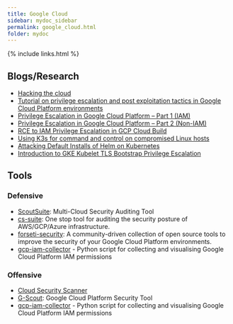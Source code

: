 ```yaml
---
title: Google Cloud
sidebar: mydoc_sidebar
permalink: google_cloud.html
folder: mydoc
---
```


{% include links.html %}

## Blogs/Research

* [Hacking the cloud](https://adsecurity.org/wp-content/uploads/2017/07/2017-DEFCON-HackingTheCloud-SteereMetcalf-Final.pdf)
* [Tutorial on privilege escalation and post exploitation tactics in Google Cloud Platform environments](https://about.gitlab.com/blog/2020/02/12/plundering-gcp-escalating-privileges-in-google-cloud-platform/)
* [Privilege Escalation in Google Cloud Platform – Part 1 (IAM)](https://rhinosecuritylabs.com/gcp/privilege-escalation-google-cloud-platform-part-1/)
* [Privilege Escalation in Google Cloud Platform – Part 2 (Non-IAM)](https://rhinosecuritylabs.com/cloud-security/privilege-escalation-google-cloud-platform-part-2/)
* [RCE to IAM Privilege Escalation in GCP Cloud Build](https://rhinosecuritylabs.com/gcp/iam-privilege-escalation-gcp-cloudbuild/)
* [Using K3s for command and control on compromised Linux hosts](https://blog.christophetd.fr/using-k3s-for-command-and-control-on-compromised-linux-hosts/)
* [Attacking Default Installs of Helm on Kubernetes](https://blog.ropnop.com/attacking-default-installs-of-helm-on-kubernetes/)
* [Introduction to GKE Kubelet TLS Bootstrap Privilege Escalation](https://rhinosecuritylabs.com/cloud-security/kubelet-tls-bootstrap-privilege-escalation/)

## Tools

### Defensive

* [ScoutSuite](https://github.com/nccgroup/ScoutSuite): Multi-Cloud Security Auditing Tool
* [cs-suite](https://github.com/SecurityFTW/cs-suite): One stop tool for auditing the security posture of AWS/GCP/Azure infrastructure.
* [forseti-security](https://github.com/GoogleCloudPlatform/forseti-security): A community-driven collection of open source tools to improve the security of your Google Cloud Platform environments.
* [gcp-iam-collector](https://github.com/marcin-kolda/gcp-iam-collector) - Python script for collecting and visualising Google Cloud Platform IAM permissions

### Offensive

* [Cloud Security Scanner](https://cloud.google.com/security-scanner/)
* [G-Scout](https://github.com/nccgroup/G-Scout): Google Cloud Platform Security Tool
* [gcp-iam-collector](https://github.com/marcin-kolda/gcp-iam-collector) - Python script for collecting and visualising Google Cloud Platform IAM permissions
